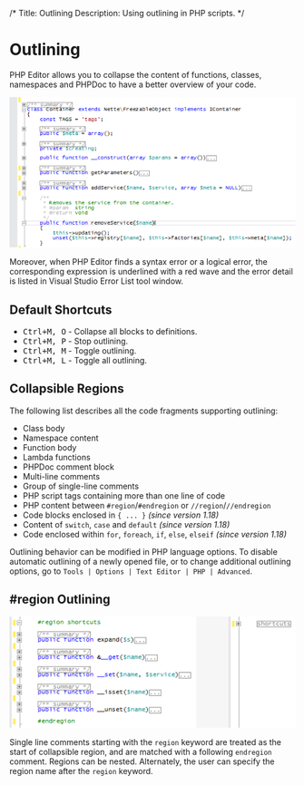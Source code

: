 /*
Title: Outlining
Description: Using outlining in PHP scripts.
*/

# Outlining

PHP Editor allows you to collapse the content of functions, classes, namespaces and PHPDoc to have a better overview of your code.

![PHP code outlining](imgs/phptools-outlining.png "PHP code outlining.")

Moreover, when PHP Editor finds a syntax error or a logical error, the corresponding expression is underlined with a red wave and the error detail is listed in Visual Studio Error List tool window.

## Default Shortcuts

- <kbd>Ctrl+M, O</kbd> - Collapse all blocks to definitions.
- <kbd>Ctrl+M, P</kbd> - Stop outlining.
- <kbd>Ctrl+M, M</kbd> - Toggle outlining.
- <kbd>Ctrl+M, L</kbd> - Toggle all outlining.

## Collapsible Regions

The following list describes all the code fragments supporting outlining:

- Class body
- Namespace content
- Function body
- Lambda functions
- PHPDoc comment block
- Multi-line comments
- Group of single-line comments
- PHP script tags containing more than one line of code
- PHP content between `#region`/`#endregion` or `//region`/`//endregion`
- Code blocks enclosed in `{ ... }` *(since version 1.18)*
- Content of `switch`, `case` and `default` *(since version 1.18)*
- Code enclosed within `for`, `foreach`, `if`, `else`, `elseif` *(since version 1.18)*

Outlining behavior can be modified in PHP language options. To disable automatic outlining of a newly opened file, or to change additional outlining options, go to `Tools | Options | Text Editor | PHP | Advanced`.

## &#35;region Outlining

![Outlining of #region sections](imgs/phptools-regionoutline.png "Outlining of #region sections.")

Single line comments starting with the `region` keyword are treated as the start of collapsible region, and are matched with a following `endregion` comment. Regions can be nested. Alternately, the user can specify the region name after the `region` keyword.

